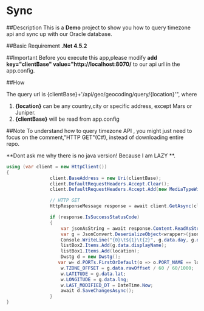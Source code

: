# Sync

##Description
This is a **Demo** project to show you how to query timezone api and sync up with our Oracle database.

##Basic Requirement
**.Net 4.5.2**

##Important
Before you execute this app,please modify  **add key="clientBase" value="http://localhost:8070/** to our api url in the app.config.

##How

The query url is {clientBase}+'/api/geo/geocoding/query/{location}'", where 

1. **{location}** can be any country,city or specific address, except Mars or Juniper.
2. **{clientBase}** will be read from app.config

##Note
To understand how to query timezone API , you might just need to focus on the comment,"HTTP GET"(C#), instead of downloading entire repo.

**Dont ask me why there is no java version! Because I am LAZY **.
```C#
using (var client = new HttpClient())
{
                client.BaseAddress = new Uri(clientBase);
                client.DefaultRequestHeaders.Accept.Clear();
                client.DefaultRequestHeaders.Accept.Add(new MediaTypeWithQualityHeaderValue("application/json"));

                // HTTP GET
                HttpResponseMessage response = await client.GetAsync(clientBase+"/api/geo/geocoding/query/" + location);

                if (response.IsSuccessStatusCode)
                {
                    var jsonAsString = await response.Content.ReadAsStringAsync();
                    var g = JsonConvert.DeserializeObject<wrapper>(jsonAsString);
                    Console.WriteLine("{0}\t${1}\t{2}", g.data.day, g.data.displayName, g.data.lat);
                    listBox2.Items.Add(g.data.displayName);
                    listBox1.Items.Add(location);
                    Dwstg d = new Dwstg();
                   var w= d.PORTs.FirstOrDefault(o => o.PORT_NAME == location);
                    w.TZONE_OFFSET = g.data.rawOffset / 60 / 60/1000;
                    w.LATITUDE = g.data.lat;
                    w.LONGITUDE = g.data.lng;
                    w.LAST_MODIFIED_DT = DateTime.Now;
                    await d.SaveChangesAsync();
                }
}
```




